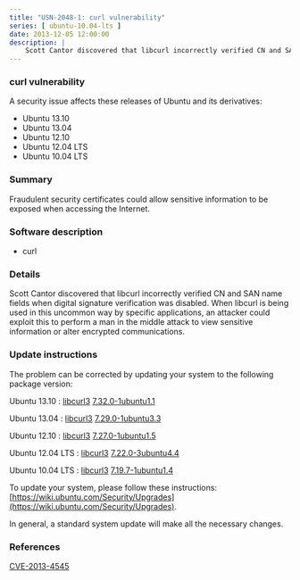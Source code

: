```yaml
---
title: "USN-2048-1: curl vulnerability"
series: [ ubuntu-10.04-lts ]
date: 2013-12-05 12:00:00
description: |
    Scott Cantor discovered that libcurl incorrectly verified CN and SAN name fields when digital signature verification was disabled. When libcurl is being used in this uncommon way by specific applications, an attacker could exploit this to perform a man in the middle attack to view sensitive information or alter encrypted communications. 
--- 
```

 
### curl vulnerability

A security issue affects these releases of Ubuntu and its derivatives:

* Ubuntu 13.10
* Ubuntu 13.04
* Ubuntu 12.10
* Ubuntu 12.04 LTS
* Ubuntu 10.04 LTS

### Summary

Fraudulent security certificates could allow sensitive information to be exposed when accessing the Internet.

### Software description

* curl 

### Details

Scott Cantor discovered that libcurl incorrectly verified CN and SAN name fields when digital signature verification was disabled. When libcurl is being used in this uncommon way by specific applications, an attacker could exploit this to perform a man in the middle attack to view sensitive information or alter encrypted communications. 

### Update instructions

The problem can be corrected by updating your system to the following package version:

Ubuntu 13.10
 : [libcurl3](https://launchpad.net/ubuntu/+source/curl) <span> [7.32.0-1ubuntu1.1](https://launchpad.net/ubuntu/+source/curl/7.32.0-1ubuntu1.1) </span> 

Ubuntu 13.04
 : [libcurl3](https://launchpad.net/ubuntu/+source/curl) <span> [7.29.0-1ubuntu3.3](https://launchpad.net/ubuntu/+source/curl/7.29.0-1ubuntu3.3) </span> 

Ubuntu 12.10
 : [libcurl3](https://launchpad.net/ubuntu/+source/curl) <span> [7.27.0-1ubuntu1.5](https://launchpad.net/ubuntu/+source/curl/7.27.0-1ubuntu1.5) </span> 

Ubuntu 12.04 LTS
 : [libcurl3](https://launchpad.net/ubuntu/+source/curl) <span> [7.22.0-3ubuntu4.4](https://launchpad.net/ubuntu/+source/curl/7.22.0-3ubuntu4.4) </span> 

Ubuntu 10.04 LTS
 : [libcurl3](https://launchpad.net/ubuntu/+source/curl) <span> [7.19.7-1ubuntu1.4](https://launchpad.net/ubuntu/+source/curl/7.19.7-1ubuntu1.4) </span> 

To update your system, please follow these instructions: [https://wiki.ubuntu.com/Security/Upgrades](https://wiki.ubuntu.com/Security/Upgrades).

In general, a standard system update will make all the necessary changes. 

### References

 [CVE-2013-4545](http://people.ubuntu.com/~ubuntu-security/cve/CVE-2013-4545)
 
